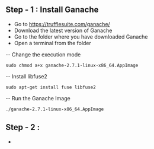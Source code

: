 ## Step - 1 : Install Ganache
- Go to https://trufflesuite.com/ganache/
- Download the latest version of Ganache
- Go to the folder where you have downloaded Ganache
- Open a terminal from the folder
  
-- Change the execution mode

``` sudo chmod a+x ganache-2.7.1-linux-x86_64.AppImage ```

-- Install libfuse2

``` sudo apt-get install fuse libfuse2 ```

-- Run the Ganache Image

``` ./ganache-2.7.1-linux-x86_64.AppImage ```

## Step - 2 : 
- 
